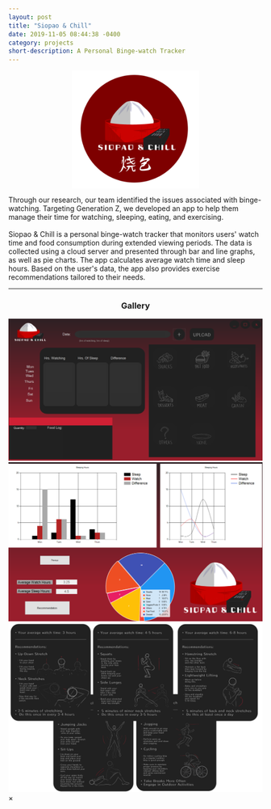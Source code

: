 ```yaml
---
layout: post
title: "Siopao & Chill"
date: 2019-11-05 08:44:38 -0400
category: projects
short-description: A Personal Binge-watch Tracker
---
```


<div>
    <img style="width: 50%;display: block;float: none;margin-left: auto;margin-right: auto;" 
        src="\assets\projpics\proj1.png"/>
    <p>Through our research, our team identified the issues associated with binge-watching. Targeting Generation Z, we developed an app to help them manage their time for watching, sleeping, eating, and exercising.<br><br>Siopao & Chill is a personal binge-watch tracker that monitors users' watch time and food consumption during extended viewing periods. The data is collected using a cloud server and presented through bar and line graphs, as well as pie charts. The app calculates average watch time and sleep hours. Based on the user's data, the app also provides exercise recommendations tailored to their needs.</p>
</div>

-----

<h3 style="text-align: center;">Gallery</h3>

<script src='../gallery.js'></script>
<!-- This part uses a portion from _media.scss_ -->
<div class="rowGallery">
  <div class="columnGallery">
    <div class="card">
      <img src="\assets\projpics\proj1_ss\1.png" onclick="myFunction(this);">
    </div>
  </div>
  <div class="columnGallery">
    <img src="\assets\projpics\proj1_ss\2.png" onclick="myFunction(this);">
  </div>
  <div class="columnGallery">
    <img src="\assets\projpics\proj1_ss\3.png" onclick="myFunction(this);">
  </div>
</div>

<!-- The expanding image container -->
<div class="containerGallery">
  <!-- Close the image -->
  <span onclick="this.parentElement.style.display='none'" class="closebtnGallery">&times;</span>

  <!-- Expanded image -->
  <img id="expandedImg" style="width:100%;border-radius: 2%;">

  <!-- Image text -->
  <div id="imgtextGallery"></div>
</div>
